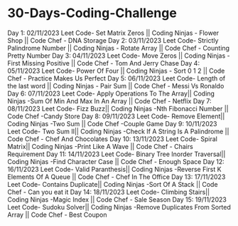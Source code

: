 # 30-Days-Coding-Challenge

Day 1: 02/11/2023 Leet Code- Set Matrix Zeros || Coding Ninjas - Flower Shop || Code Chef - DNA Storage 
Day 2: 03/11/2023 Leet Code- Strictly Palindrome Number || Coding Ninjas - Rotate Array || Code Chef - Counting Pretty Number 
Day 3: 04/11/2023 Leet Code- Move Zeros || Coding Ninjas - First Missing Positive || Code Chef - Tom And Jerry Chase
Day 4: 05/11/2023 Leet Code- Power Of  Four || Coding Ninjas - Sort 0 1 2 || Code Chef - Practice Makes Us Perfect
Day 5: 06/11/2023 Leet Code- Length of the last word || Coding Ninjas - Pair Sum || Code Chef - Messi Vs Ronaldo
Day 6: 07/11/2023 Leet Code- Apply Operations To The Array|| Coding Ninjas -Sum Of Min And Max In An Array || Code Chef - Netflix
Day 7: 08/11/2023 Leet Code- Fizz Buzz|| Coding Ninjas -Nth Fibonacci Number || Code Chef -Candy Store
Day 8: 09/11/2023 Leet Code- Remove Element|| Coding Ninjas -Two Sum || Code Chef -Couple Game
Day 9: 10/11/2023 Leet Code- Two Sum II|| Coding Ninjas -Check If A String Is A Palindrome || Code Chef - Chef And Chocolates
Day 10: 13/11/2023 Leet Code- Spiral Matrix|| Coding Ninjas -Print Like A Wave || Code Chef - Chairs Requirement
Day 11: 14/11/2023 Leet Code- Binary Tree Inorder Traversal|| Coding Ninjas -Find Character Case || Code Chef - Enough Space
Day 12: 16/11/2023 Leet Code- Valid Paranthesis|| Coding Ninjas -Reverse First K Elements Of A Queue || Code Chef - Chef In The Office
Day 13: 17/11/2023 Leet Code- Contains Duplicate|| Coding Ninjas -Sort Of A Stack || Code Chef - Can you eat it
Day 14: 18/11/2023 Leet Code- Climbing Stairs|| Coding Ninjas -Magic Index || Code Chef - Sale Season
Day 15: 19/11/2023 Leet Code- Sudoku Solver|| Coding Ninjas -Remove Duplicates From Sorted Array || Code Chef - Best Coupon
